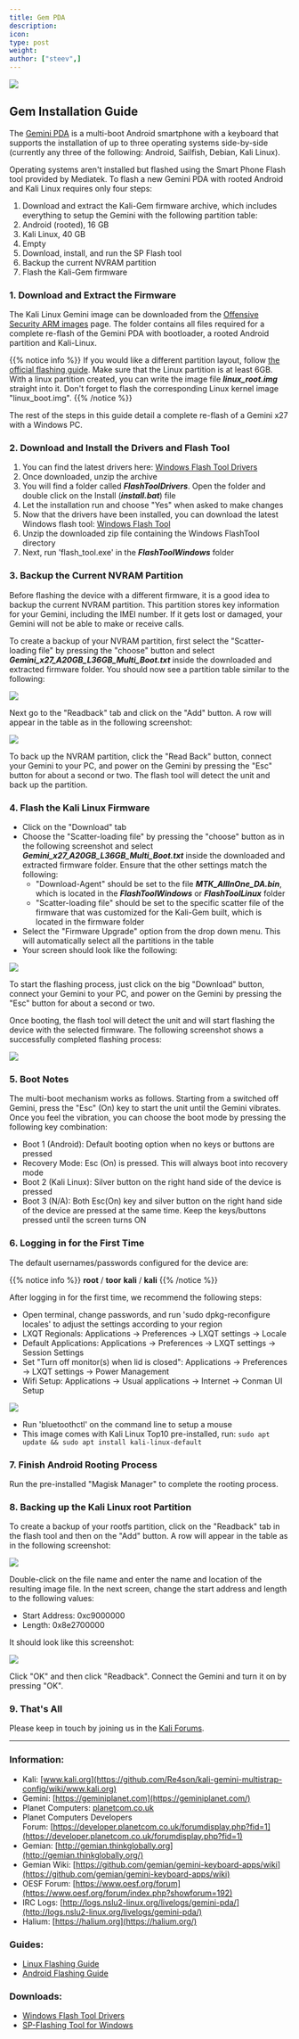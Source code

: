 ```yaml
---
title: Gem PDA
description:
icon:
type: post
weight:
author: ["steev",]
---
```


![](2018.11-Kali-Gem_medium.png)

## Gem Installation Guide

The [Gemini PDA](https://planetcom.squarespace.com/device/) is a multi-boot Android smartphone with a keyboard that supports the installation of up to three operating systems side-by-side (currently any three of the following: Android, Sailfish, Debian, Kali Linux).

Operating systems aren't installed but flashed using the Smart Phone Flash tool provided by Mediatek. To flash a new Gemini PDA with rooted Android and Kali Linux requires only four steps:

 1. Download and extract the Kali-Gem firmware archive, which includes everything to setup the Gemini with the following partition table:
 2. Android (rooted), 16 GB
 3. Kali Linux, 40 GB
 4. Empty
 5. Download, install, and run the SP Flash tool
 6. Backup the current NVRAM partition
 7. Flash the Kali-Gem firmware

### 1. Download and Extract the Firmware

The Kali Linux Gemini image can be downloaded from the [Offensive Security ARM images](https://www.offensive-security.com/kali-linux-arm-images/) page. The folder contains all files required for a complete re-flash of the Gemini PDA with bootloader, a rooted Android partition and Kali-Linux.

{{% notice info %}}
If you would like a different partition layout, follow [the official flashing guide](http://support.planetcom.co.uk/index.php/Linux_Flashing_Guide). Make sure that the Linux partition is at least 6GB.
With a linux partition created, you can write the image file **_linux_root.img_** straight into it. Don't forget to flash the corresponding Linux kernel image "linux_boot.img".
{{% /notice %}}

The rest of the steps in this guide detail a complete re-flash of a Gemini x27 with a Windows PC.

### 2. Download and Install the Drivers and Flash Tool

1. You can find the latest drivers here: [Windows Flash Tool Drivers](http://support.planetcom.co.uk/download/FlashToolDrivers.zip)
2. Once downloaded, unzip the archive
3. You will find a folder called **_FlashToolDrivers_**. Open the folder and double click on the Install (**_install.bat_**) file
4. Let the installation run and choose "Yes" when asked to make changes
5. Now that the drivers have been installed, you can download the latest Windows flash tool: [Windows Flash Tool](http://support.planetcom.co.uk/download/FlashToolWindows.zip)
6. Unzip the downloaded zip file containing the Windows FlashTool directory
7. Next, run 'flash_tool.exe' in the **_FlashToolWindows_** folder

### 3. Backup the Current NVRAM Partition

Before flashing the device with a different firmware, it is a good idea to backup the current NVRAM partition. This partition stores key information for your Gemini, including the IMEI number. If it gets lost or damaged, your Gemini will not be able to make or receive calls.

To create a backup of your NVRAM partition, first select the "Scatter-loading file" by pressing the "choose" button and select **_Gemini_x27_A20GB_L36GB_Multi_Boot.txt_** inside the downloaded and extracted firmware folder. You should now see a partition table similar to the following:

![](Gemini-Partitions-Full-Firmware.png)

Next go to the "Readback" tab and click on the "Add" button. A row will appear in the table as in the following screenshot:

![](Image-Backup-1.png)

To back up the NVRAM partition, click the "Read Back" button, connect your Gemini to your PC, and power on the Gemini by pressing the "Esc" button for about a second or two. The flash tool will detect the unit and back up the partition.

### 4. Flash the Kali Linux Firmware


* Click on the "Download" tab
* Choose the "Scatter-loading file" by pressing the "choose" button as in the following screenshot and select **_Gemini_x27_A20GB_L36GB_Multi_Boot.txt_** inside the downloaded and extracted firmware folder. Ensure that the other settings match the following:
    * "Download-Agent" should be set to the file **_MTK_AllInOne_DA.bin_**, which is located in the **_FlashToolWindows_** or **_FlashToolLinux_** folder
    * "Scatter-loading file" should be set to the specific scatter file of the firmware that was customized for the Kali-Gem built, which is located in the firmware folder
* Select the "Firmware Upgrade" option from the drop down menu. This will automatically select all the partitions in the table
* Your screen should look like the following:

![](Gemini-Partitions-Full-Firmware.png)

To start the flashing process, just click on the big "Download" button, connect your Gemini to your PC, and power on the Gemini by pressing the "Esc" button for about a second or two.

Once booting, the flash tool will detect the unit and will start flashing the device with the selected firmware. The following screenshot shows a successfully completed flashing process:

![](Gemini-Flashing-Success.png)

### 5. Boot Notes

The multi-boot mechanism works as follows. Starting from a switched off Gemini, press the "Esc" (On) key to start the unit until the Gemini vibrates. Once you feel the vibration, you can choose the boot mode by pressing the following key combination:

* Boot 1 (Android): Default booting option when no keys or buttons are pressed
* Recovery Mode: Esc (On) is pressed. This will always boot into recovery mode
* Boot 2 (Kali Linux): Silver button on the right hand side of the device is pressed
* Boot 3 (N/A): Both Esc(On) key and silver button on the right hand side of the device are pressed at the same time. Keep the keys/buttons pressed until the screen turns ON

### 6. Logging in for the First Time

The default usernames/passwords configured for the device are:

{{% notice info %}}
**root** / **toor**
**kali** / **kali**
{{% /notice %}}

After logging in for the first time, we recommend the following steps:

* Open terminal, change passwords, and run 'sudo dpkg-reconfigure locales' to adjust the settings according to your region
* LXQT Regionals: Applications -> Preferences -> LXQT settings -> Locale
* Default Applications: Applications -> Preferences -> LXQT settings -> Session Settings
* Set "Turn off monitor(s) when lid is closed": Applications -> Preferences -> LXQT settings -> Power Management
* Wifi Setup: Applications -> Usual applications -> Internet -> Conman UI Setup

![](kali-gem_connman.png)

* Run 'bluetoothctl' on the command line to setup a mouse
* This image comes with Kali Linux Top10 pre-installed, run: `sudo apt update && sudo apt install kali-linux-default`

### 7. Finish Android Rooting Process

Run the pre-installed "Magisk Manager" to complete the rooting process.

### 8. Backing up the Kali Linux root Partition

To create a backup of your rootfs partition, click on the "Readback" tab in the flash tool and then on the "Add" button. A row will appear in the table as in the following screenshot:

![](Image-Backup-1.png)

Double-click on the file name and enter the name and location of the resulting image file. In the next screen, change the start address and length to the following values:

* Start Address: 0xc9000000
* Length: 0x8e2700000

It should look like this screenshot:

![](Image-Backup-2.png)

Click "OK" and then click "Readback". Connect the Gemini and turn it on by pressing "OK".

### 9. That's All

Please keep in touch by joining us in the [Kali Forums](https://forums.kali.org/).

- - -

### Information:

- Kali: [www.kali.org](https://github.com/Re4son/kali-gemini-multistrap-config/wiki/www.kali.org)
- Gemini: [https://geminiplanet.com](https://geminiplanet.com/)
- Planet Computers: [planetcom.co.uk](https://planetcom.co.uk/)
- Planet Computers Developers Forum: [https://developer.planetcom.co.uk/forumdisplay.php?fid=1](https://developer.planetcom.co.uk/forumdisplay.php?fid=1)
- Gemian: [http://gemian.thinkglobally.org](http://gemian.thinkglobally.org/)
- Gemian Wiki: [https://github.com/gemian/gemini-keyboard-apps/wiki](https://github.com/gemian/gemini-keyboard-apps/wiki)
- OESF Forum: [https://www.oesf.org/forum](https://www.oesf.org/forum/index.php?showforum=192)
- IRC Logs: [http://logs.nslu2-linux.org/livelogs/gemini-pda/](http://logs.nslu2-linux.org/livelogs/gemini-pda/)
- Halium: [https://halium.org](https://halium.org/)

### Guides:

- [Linux Flashing Guide](http://support.planetcom.co.uk/index.php/Linux_Flashing_Guide)
- [Android Flashing Guide](http://support.planetcom.co.uk/index.php/Android_Flashing_Guide)

### Downloads:

- [Windows Flash Tool Drivers](http://support.planetcom.co.uk/download/FlashToolDrivers.zip)
- [SP-Flashing Tool for Windows](https://forum.hovatek.com/thread-13970.html)
